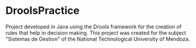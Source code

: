 # DroolsPractice
 Project developed in Java using the Drools framework for the creation of rules that help in decision making.  This project was created for the subject "Sistemas de Gestion" of the National Technological University of Mendoza.
